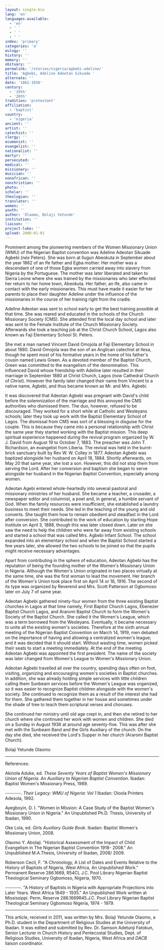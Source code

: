 ```yaml
---
layout: single-bio
lang: 'en'
languages-available:
  - 'en'
  - ' '
  - ' '
  - ' '
index: 'primary'
categories: 'a'
eulogy: ''
history: ''
memory: ''
obituary: ''
permalink: '/stories/nigeria/agbebi-adeline/'
title: 'Agbebi, Adeline Adeotan Sikuade '
alternate: ''
date: '1862-1936'
century:
  - '19th'
  - '20th'
tradition: 'protestant'
affiliation:
  - 'baptist'
country:
  - 'nigeria'
ancient: ''
artist: ''
catechist: ''
clergy: ''
ecumenist: ''
evangelist: ''
nationalist: ''
martyr: ''
persecuted: ''
medical: ''
missionary: ''
musician: ''
nonafrican: ''
nonchristian: ''
photo: ''
scholar: ''
theologian: ''
translator: ''
women: ''
youth: ''
author: 'Olaomo, Bolaji Yetunde'
institution: ''
liaison: ''
project-luke: ''
upload: 2000-01-01
---
```



Prominent among the pioneering members of the Women Missionary Union (WMU) of the Nigerian Baptist convention was Adeline Adeotan Sikuade Agbebi (*née* Peters). She was born at Ilugun Abeokuta in September about the year 1862 of an Ife father and Egba mother. Her mother was a descendant of one of those Egba women carried away into slavery from Nigeria by the Portuguese. The mother was later liberated and taken to Sierra Leone where she was trained by the missionaries who later effected her return to her home town, Abeokuta. Her father, an Ife, also came in contact with the early missionaries. This must have made it easier for her parents to place their daughter Adeline under the influence of the missionaries in the course of her training right from the cradle.

Adeline Adeotan was sent to school early to get the best training possible at that time. She was reared and educated in the schools of the Church Missionary Society (CMS). She attended first the local day school and later was sent to the Female Institute of the Church Missionary Society. Afterwards she took a teaching job at the Christ Church School, Lagos also known as Faji Elementary School St. Peters.

She met a man named Vincent David Omojola at Faji Elementary School in about 1880. David Omojola was the son of an Anglican catechist at Ilesa, though he spent most of his formative years in the home of his father's cousin named Lewis Green. As a devoted member of the Baptist Church, Green was committed to the evangelism of the denomination. This influenced David whose friendship with Adeline later resulted in their marriage in September 1880 at Christ Church, Lagos (now Cathedral Church of Christ). However the family later changed their name from Vincent to a native name, Agbebi, and thus became known as Mr. and Mrs. Agbebi.

It was discovered that Adeotan Agbebi was pregnant with David's child before the solemnization of the marriage and this annoyed the CMS authorities who dismissed them. The duo, however, refused to be discouraged. They worked for a short while at Catholic and Wesleyans schools; later they took up work with the Baptist Elementary School of Lagos. The dismissal from CMS was sort of a blessing in disguise for the couple. This is because they came into a personal relationship with Christ the same year they started working with the Baptist mission. This deep spiritual experience happened during the revival program organized by W. J. David from August 19 to October 7, 1883. The preacher was John T. Richardson, an evangelist from Liberia. The revival was held in the burnt-brick sanctuary built by Rev W. W. Colley in 1877. Adeotan Agbebi was baptized alongside her husband on April 18, 1884. Shortly afterwards, on May 20 that same year, she lost a son. However, this did not stop them from serving the Lord. After her conversion and baptism she began to serve alongside her husband in the Nigerian Baptist Convention, especially among women.

Adeotan Agebi entered whole-heartedly into several pastoral and missionary ministries of her husband. She became a teacher, a crusader, a newspaper editor and columnist, a poet and, in general, a humble servant of God. When the family resources were insufficient, she established a laundry business to meet their needs. She led in the teaching of the young and old converts. She taught them how to remain obedient and steadfast in the Lord after conversion. She contributed to the work of education by starting Hope Institute on April 3, 1888, though this was later closed down. Later on she saw the need to help the children who were far away from existing schools and started a school that was called Mrs. Agbebi Infant School. The school expanded into an elementary school and when the Baptist School started a few years later, she allowed the two schools to be joined so that the pupils might receive necessary advantages.

Apart from contributing in the sphere of education, Adeotan Agbebi has the reputation of being the founding mother of the Women's Missionary Union in Nigeria. Although the Women's Union originated in two places virtually at the same time, she was the first woman to lead the movement. Her branch of the Women's Union took place first on April 14 or 16, 1916. The second of its type was organized by Reverend and Mrs. Scott Patterson at Ogbomoso later on July 7 of same year.

Adeotan Agbebi gathered ninety-four women from the three existing Baptist churches in Lagos at that time namely, First Baptist Church Lagos, Ebenezer Baptist Church Lagos, and Araromi Baptist Church to form the Women's Society of the Baptist Church. She called it the Women's League, which was a term borrowed from the Wesleyans. Eventually, it became necessary to unite all the existing women's societies. Therefore at the sixth annual meeting of the Nigerian Baptist Convention on March 14, 1919, men debated on the importance of having and allowing a centralized women's league; and it was decided that it should start. Without wasting time, women picked their seats to start a meeting immediately. At the end of the meeting Adeotan Agbebi was appointed the first president. The name of the society was later changed from Women's League to Women's Missionary Union.

Adeotan Agbebi travelled all over the country, spending days often on foot, visiting, organizing and encouraging women's societies in Baptist churches. In addition, she was already holding simple services with little children calling them Sunbeam services before the Women's League was organized, so it was easier to recognize Baptist children alongside with the women's society. She continued to recognize them as a result of the interest she had for them. She gathered them together in her house and sometimes under the shade of tree to teach them scriptural verses and choruses.

She continued her ministry until old age crept in, and then she retired to her church where she continued her work with women and children. She died on a Sunday in August 1936 at around age seventy-five. This was after she met with the Sunbeam Band and the Girls Auxiliary of the church. On the day she died, she received the Lord's Supper in her church (Araromi Baptist Church).

Bolaji Yetunde Olaomo

---

References:

Akinola Aduke, ed. *These Seventy Years of Baptist Women's Missionary Union of Nigeria. An Auxiliary to Nigerian Baptist Convention*. Ibadan: Baptist Women's Missionary Press, 1989.

--------. *Their Legacy: WMU of Nigeria: Vol 1* Ibadan: Oloola Printers Adesola, 1992.

Ayegboyin, D. I. "Women in Mission: A Case Study of the Baptist Women's Missionary Union in Nigeria." An Unpublished Ph.D. Thesis, University of Ibadan, 1990.

Oke Lola, ed. *Girls Auxiliary Guide Book*. Ibadan: Baptist Women's Missionary Union, 2008.

Olaomo Y. Abolaji. "Historical Assessment of the Impact of Child Evangelism in The Nigerian Baptist Convention 1918- 2008." An Unpublished M.A.Thesis, University of Ibadan, 2008/ 2009.

Roberson Cecil, F. "A Chronology, A List of Dates and Events Relative to the History of Baptists of Nigeria, West Africa, An Unpublished Work." Permanent Reserve 286.1669, R54CL J.C. Pool Library Nigerian Baptist Theological Seminary Ogbomoso, Nigeria, 1970.

--------. "A History of Baptists in Nigeria with Appropriate Projections into Later Years. West Africa 1849 - 1935." An Unpublished Work written at Mississippi. Perm. Reserve 286.1669R45.J.C. Pool Library Nigerian Baptist Theological Seminary Ogbomoso Nigeria, 1974 - 1979.

---

This article, received in 2011, was written by Mrs. Bolaji Yetunde Olaomo, a Ph.D. student in the Department of Religious Studies at the University of Ibadan. It was edited and submitted by Rev. Dr. Samson Adetunji Fatokun, Senior Lecturer in Church History and Pentecostal Studies, Dept. of Religious Studies, University of Ibadan, Nigeria, West Africa and *DACB* liaison coordinator.
